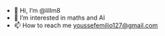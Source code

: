 - 👋 Hi, I’m @lillm8
- 👀 I’m interested in maths and AI
- 📫 How to reach me youssefemilio127@gmail.com

<!---
lillm8/lillm8 is a ✨ special ✨ repository because its `README.md` (this file) appears on your GitHub profile.
You can click the Preview link to take a look at your changes.
--->
